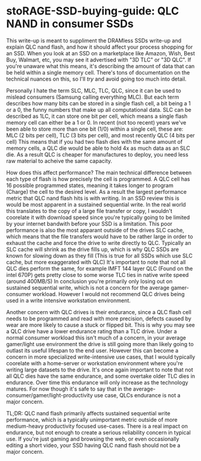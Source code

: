 # stoRAGE-SSD-buying-guide: QLC NAND in consumer SSDs
This write-up is meant to suppliment the DRAMless SSDs write-up and explain QLC nand flash, and how it should affect your process shopping for an SSD.
When you look at an SSD on a marketplace like Amazon, Wish, Best Buy, Walmart, etc, you may see it advertised with "3D TLC" or "3D QLC". If you're unaware what this means, it's describing the amount of data that can be held within a single memory cell. There's tons of documentation on the technical nuances on this, so I'll *try* and avoid going too much into detail.

Personally I hate the term SLC, MLC, TLC, QLC, since it can be used to mislead consumers (Samsung calling everything MLC). But each term describes how many bits can be stored in a single flash cell, a bit being a 1 or a 0, the funny numbers that make up all computational data. SLC can be described as 1LC, it can store one bit per cell, which means a single flash memory cell can either be a 1 or 0. In recent (not too recent) years we've been able to store more than one bit (1/0) within a single cell, these are: MLC (2 bits per cell), TLC (3 bits per cell), and most recently QLC (4 bits per cell) This means that if you had two flash dies with the same amount of memory cells, a QLC die would be able to hold 4x as much data as an SLC die. As a result QLC is cheaper for manufactures to deploy, you need less raw material to acheive the same capacity.

How does this affect performance? The main technical difference between each type of flash is how precisely the cell is programmed. A QLC cell has 16 possible programmed states, meaning it takes longer to program (Charge) the cell to the desired level. As a result the largest performance metric that QLC nand flash hits is with writing. In an SSD review this is would be most apparent in a sustained sequential write. In the real world this translates to the copy of a large file transfer or copy, I wouldn't coorelate it with download speed since you're typically going to be limited by your internet bandwith before your SSD is a limitation. This poor performance is also the most apparant outside of the drives SLC cache, which means that the file transfers would have to be rather large in order to exhaust the cache and force the drive to write directly to QLC. Typically an SLC cache will shrink as the drive fills up, which is why QLC SSDs are known for slowing down as they fill (This is true for all SSDs which use SLC cache, but more exaggerated with QLC) It's important to note that not all QLC dies perform the same, for example IMFT 144 layer QLC (Found on the intel 670P) gets pretty close to some worse TLC ties in native write speed (around 400MB/S) In conclusion you're primarily only losing out on sustained sequential write, which is not a concern for the average gamer-consumer workload. However I would not recommend QLC drives being used in a write intensive workstation environment.

Another concern with QLC drives is their endurance, since a QLC flash cell needs to be programmed and read with more precision, defects caused by wear are more likely to cause a stuck or flipped bit. This is why you may see a QLC drive have a lower endurance rating than a TLC drive. Under a normal consumer workload this isn't much of a concern, in your average gamer/light use environment the drive is still going more than likely going to outlast its useful lifespan to the end user. However this can become a concern in more specialized write-intensive use cases, that I would typically coorelate with a home-server or workstation environment where you're writing large datasets to the drive. It's once again important to note that not all QLC dies have the same endurance, and some overtake older TLC dies in endurance. Over time this endurance will only increase as the technology matures. For now though it's safe to say that in the average-consumer/gamer/light-productivity use case, QLCs endurance is not a major concern.

TL;DR: QLC nand flash primarily affects sustained sequential write performance, which is a typically unimportant metric outside of more medium-heavy productivity focused use-cases. There is a real impact on endurance, but not enough to create a serious reliability concern in typical use. If you're just gaming and browsing the web, or even occasionally editing a short video, your SSD having QLC nand flash should not be a major concern. 
